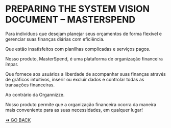 # PREPARING THE SYSTEM VISION DOCUMENT – MASTERSPEND

Para indivíduos que desejam planejar seus orçamentos de forma flexível e gerenciar suas finanças diárias com eficiência.

Que estão insatisfeitos com planilhas complicadas e serviços pagos.

Nosso produto, MasterSpend, é uma plataforma de organização financeira ímpar.

Que fornece aos usuários a liberdade de acompanhar suas finanças através de gráficos intuitivos, inserir ou excluir dados e controlar todas as transações financeiras.

Ao contrário da Organnizze.

Nosso produto permite que a organização financeira ocorra da maneira mais conveniente para as suas necessidades, em qualquer lugar!

[:rewind: GO BACK](../README.md)

